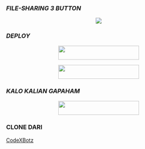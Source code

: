 ### ***FILE-SHARING 3 BUTTON***


<p align="center">
  <img src="https://telegra.ph/file/393c8a0268f5cf2a63c80.jpg">
</p>

### ***DEPLOY***
<p align="center"><a href="https://heroku.com/deploy?template=https://github.com/supermanbot12/Sup-Fsub-Button3"> <img src="https://img.shields.io/badge/Web%20Heroku-blueviolet?style=for-the-badge&logo=heroku" width="220" height="38.45"/></a></p>
<p align="center"><a href="https://telegram.dog/XTZ_HerokuBot?start=UmV5eU5hZGEvUmV5eS1YRnN1Yi1Cb3QyIG1haW4"> <img src="https://img.shields.io/badge/Bot%20Heroku-Green?style=for-the-badge&logo=heroku" width="220" height="38.45"/></a></p>

### ***KALO KALIAN GAPAHAM***
<p align="center"><a href="https://www.telegram.dog/pantekyks"> <img src="https://img.shields.io/badge/TEKAN%20INI%20KONTOL-blue?style=for-the-badge&logo=KONTOL" width="220" height="38.45"/></a></p>

### CLONE DARI
[CodeXBotz](https://github.com/CodeXBotz/File-Sharing-Bot)
